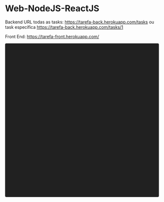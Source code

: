 # Web-NodeJS-ReactJS

Backend URL todas as tasks: https://tarefa-back.herokuapp.com/tasks ou task específica https://tarefa-back.herokuapp.com/tasks/1

Front End: https://tarefa-front.herokuapp.com/

<div data-snack-id="@tiag/tarefas-mobile" data-snack-platform="web" data-snack-preview="true" data-snack-theme="dark" style="overflow:hidden;background:#212121;border:1px solid var(--color-border);border-radius:4px;height:505px;width:100%"></div>
<script async src="https://snack.expo.dev/embed.js"></script>
